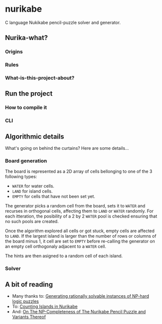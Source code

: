 # nurikabe

C language Nukikabe pencil-puzzle solver and generator.

## Nurika-what?

### Origins

### Rules

### What-is-this-project-about?

## Run the project

### How to compile it

### CLI

## Algorithmic details

What's going on behind the curtains? Here are some details...

### Board generation

The board is represented as a 2D array of cells bellonging to one of the 3 following types:
* `WATER` for water cells.
* `LAND` for island cells.
* `EMPTY` for cells that have not been set yet.

The generator picks a random cell from the board, sets it to `WATER` and recurses in orthogonal cells, affecting them to `LAND` or `WATER` randomly. For each itteration, the posibility of a 2 by 2 `WATER` pool is checked ensuring that no such pools are created.

Once the algorithm explored all cells or got stuck, empty cells are affected to `LAND`. If the largest island is larger than the number of rows or columns of the board minus 1, it cell are set to `EMPTY` before re-calling the generator on an empty cell orthogonaly adjacent to a `WATER` cell.

The hints are then asigned to a random cell of each island.

### Solver

## A bit of reading

* Many thanks to: [Generating rationally solvable instances of NP-hard logic puzzles](https://ntnuopen.ntnu.no/ntnu-xmlui/bitstream/handle/11250/3021932/no.ntnu%3Ainspera%3A102231297%3A25765051.pdf?sequence=1)
* To: [Counting Islands in Nurikabe](https://www.semanticscholar.org/paper/Counting-Islands-in-Nurikabe-Boswell-Clark/17e179c9b66e246202350cbc9241e48251f28876)
* And: [On The NP-Completeness of The Nurikabe Pencil Puzzle and Variants Thereof](https://www.semanticscholar.org/paper/On-The-NP-Completeness-of-The-Nurikabe-Pencil-and-Holzer-Klein/4855b7160c651c8cc883def72348463fd77cdbed)